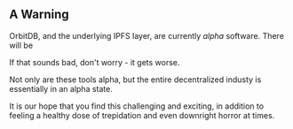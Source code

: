 ## A Warning

OrbitDB, and the underlying IPFS layer, are currently _alpha_ software. There will be 

If that sounds bad, don't worry - it gets worse.

Not only are these tools alpha, but the entire decentralized industy is essentially in an alpha state.

It is our hope that you find this challenging and exciting, in addition to feeling a healthy dose of trepidation and even downright horror at times.
